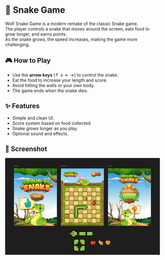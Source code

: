 # 🐍 Snake Game

Wolf Snake Game is a modern remake of the classic Snake game.  
The player controls a snake that moves around the screen, eats food to grow longer, and earns points.  
As the snake grows, the speed increases, making the game more challenging.

## 🎮 How to Play
- Use the **arrow keys** (↑ ↓ ← →) to control the snake.
- Eat the food to increase your length and score.
- Avoid hitting the walls or your own body.
- The game ends when the snake dies.

## ✨ Features
- Simple and clean UI.
- Score system based on food collected.
- Snake grows longer as you play.
- Optional sound and effects.

## 📸 Screenshot
![Screenshot](assets/images/screenshot0.jpg)
